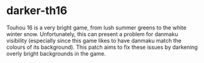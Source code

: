 # darker-th16
Touhou 16 is a very bright game, from lush summer greens to the white winter snow. Unfortunately, this can present a problem for danmaku visibility (especially since this game likes to have danmaku match the colours of its background). This patch aims to fix these issues by darkening overly bright backgrounds in the game.
